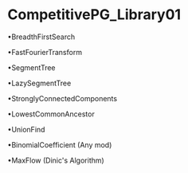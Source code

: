 # CompetitivePG_Library01
•BreadthFirstSearch

•FastFourierTransform

•SegmentTree 

•LazySegmentTree

•StronglyConnectedComponents

•LowestCommonAncestor

•UnionFind

•BinomialCoefficient (Any mod)

•MaxFlow (Dinic's Algorithm)
